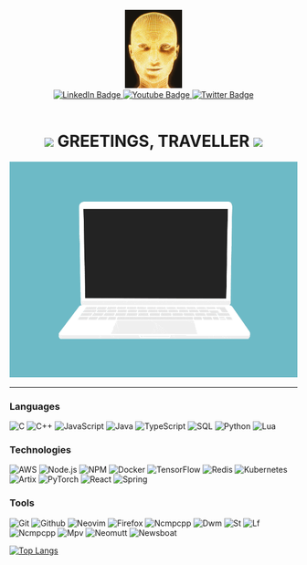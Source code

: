 <div id="header" align="center">
  <img src="https://github.com/AristoclesNine/AristoclesNine/blob/main/AI.gif" width="100"/>
</div>
<div id="badges" align="center">
  <a href="https://dos.ny.gov/personal-privacy-protection-law">
    <img src="https://img.shields.io/badge/LinkedIn-blue?style=for-the-badge&logo=linkedin&logoColor=white" alt="LinkedIn Badge"/>
  </a>
  <a href="https://dos.ny.gov/personal-privacy-protection-law">
    <img src="https://img.shields.io/badge/YouTube-red?style=for-the-badge&logo=youtube&logoColor=white" alt="Youtube Badge"/>
  </a>
  <a href="https://dos.ny.gov/personal-privacy-protection-law">
    <img src="https://img.shields.io/badge/Twitter-blue?style=for-the-badge&logo=twitter&logoColor=white" alt="Twitter Badge"/>
  </a>
</div>
<div id="badges" align="center">
<img src="https://komarev.com/ghpvc/?username=AristoclesNine&style=flat-square&color=blue" alt=""/>
</div>
<h1 align="center">
  <img src="https://media.giphy.com/media/hvRJCLFzcasrR4ia7z/giphy.gif" width="30px"/>
  GREETINGS, TRAVELLER
  <img src="https://media.giphy.com/media/hvRJCLFzcasrR4ia7z/giphy.gif" width="30px"/>
</h1>
<p align="center">
  <img src="https://github.com/AristoclesNine/AristoclesNine/blob/main/code.gif">
</p>

--- 

### Languages
![C](https://img.shields.io/badge/-C-000?&logo=C)
![C++](https://img.shields.io/badge/-C++-000?&logo=c%2b%2b&logoColor=00599C)
![JavaScript](https://img.shields.io/badge/-JavaScript-000?&logo=JavaScript)
![Java](https://img.shields.io/badge/-Java-000?&logo=Java&logoColor=007396)
![TypeScript](https://img.shields.io/badge/-TypeScript-000?&logo=TypeScript)
![SQL](https://img.shields.io/badge/-SQL-000?&logo=MySQL)
![Python](https://img.shields.io/badge/-Python-000?&logo=Python)
![Lua](https://img.shields.io/badge/-Lua-000?&logo=Lua)

### Technologies

![AWS](https://img.shields.io/badge/-AWS-000?&logo=Amazon-AWS&logoColor=F90)
![Node.js](https://img.shields.io/badge/-Node.js-000?&logo=node.js)
![NPM](https://img.shields.io/badge/-Npm-000?&logo=Npm)
![Docker](https://img.shields.io/badge/-Docker-000?&logo=Docker)
![TensorFlow](https://img.shields.io/badge/-TensorFlow-000?&logo=TensorFlow)
![Redis](https://img.shields.io/badge/-Redis-000?&logo=Redis)
![Kubernetes](https://img.shields.io/badge/-Kubernetes-000?&logo=Kubernetes)
![Artix](https://img.shields.io/badge/-Artix-000?&logo=Artix)
![PyTorch](https://img.shields.io/badge/-PyTorch-000?&logo=PyTorch)
![React](https://img.shields.io/badge/-React-000?&logo=React)
![Spring](https://img.shields.io/badge/-Spring-000?&logo=Spring)

### Tools
![Git](https://img.shields.io/badge/-Git-000?&logo=Git)
![Github](https://img.shields.io/badge/-Github-000?&logo=Github)
![Neovim](https://img.shields.io/badge/-Neovim-000?&logo=Neovim)
![Firefox](https://img.shields.io/badge/-Firefox-000?&logo=Firefox)
![Ncmpcpp](https://img.shields.io/badge/-Ncmpcpp-000?&logo=Ncmpcpp)
![Dwm](https://img.shields.io/badge/-Dwm-000?&logo=Dwm)
![St](https://img.shields.io/badge/-st-000?&logo=st)
![Lf](https://img.shields.io/badge/-lf-000?&logo=lf)
![Ncmpcpp](https://img.shields.io/badge/-Ncmpcpp-000?&logo=Ncmpcpp)
![Mpv](https://img.shields.io/badge/-Mpv-000?&logo=Mpv)
![Neomutt](https://img.shields.io/badge/-Neomutt-000?&logo=Neomutt)
![Newsboat](https://img.shields.io/badge/-Newsboat-000?&logo=Newsboat)

[![Top Langs](https://github-readme-stats.vercel.app/api/top-langs/?username=AristoclesNine)](https://github.com/anuraghazra/github-readme-stats)

<!--START_SECTION:waka-->
<!--END_SECTION:waka-->

